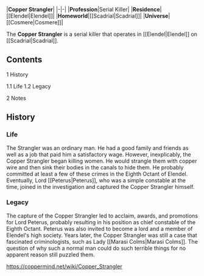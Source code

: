 |**Copper Strangler**|
|-|-|
|**Profession**|Serial Killer|
|**Residence**|[[Elendel\|Elendel]]|
|**Homeworld**|[[Scadrial\|Scadrial]]|
|**Universe**|[[Cosmere\|Cosmere]]|

The **Copper Strangler** is a serial killer that operates in [[Elendel\|Elendel]] on [[Scadrial\|Scadrial]].

## Contents

1 History

1.1 Life
1.2 Legacy


2 Notes


## History
### Life
The Strangler was an ordinary man. He had a good family and friends as well as a job that paid him a satisfactory wage. However, inexplicably, the Copper Strangler began killing women. He would strangle them with copper wire and then sink their bodies in the canals to hide them. He probably committed at least a few of these crimes in the Eighth Octant of Elendel. Eventually, Lord [[Peterus\|Peterus]], who was a simple constable at the time, joined in the investigation and captured the Copper Strangler himself.

### Legacy
The capture of the Copper Strangler led to acclaim, awards, and promotions for Lord Peterus, probably resulting in his position as chief constable of the Eighth Octant. Peterus was also invited to become a lord and a member of Elendel's high society.
Years later, the Copper Strangler was still a case that fascinated criminologists, such as Lady [[Marasi Colms\|Marasi Colms]]. The question of why such a normal man could do such terrible things for no apparent reason still puzzled them.



https://coppermind.net/wiki/Copper_Strangler
